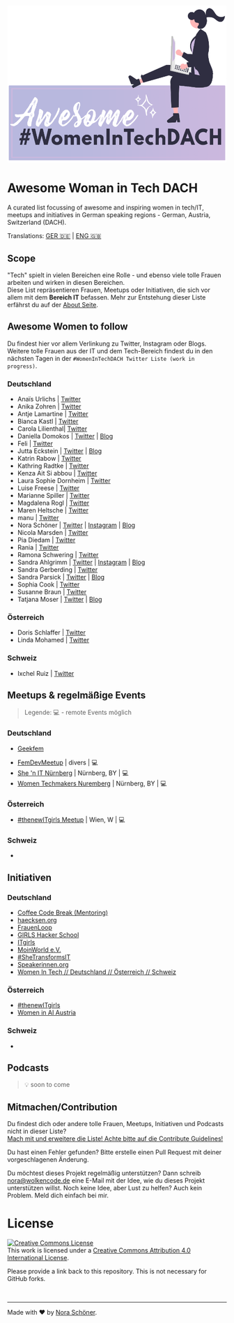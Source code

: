 ![](./images/banner-with-female-dev.png)
# Awesome Woman in Tech DACH 

A curated list focussing of awesome and inspiring women in tech/IT, meetups and initiatives in German speaking regions - German, Austria, Switzerland (DACH).

Translations: [GER :de:](README.md) | [ENG :gb:](README.en.md)

## Scope
"Tech" spielt in vielen Bereichen eine Rolle - und ebenso viele tolle Frauen arbeiten und wirken in diesen Bereichen. </br>
Diese List repräsentieren Frauen, Meetups oder Initiativen, die sich vor allem mit dem **Bereich IT** befassen.
Mehr zur Entstehung dieser Liste erfährst du auf der [About Seite](./about.md).

## Awesome Women to follow
Du findest hier vor allem Verlinkung zu Twitter, Instagram oder Blogs. </br>
Weitere tolle Frauen aus der IT und dem Tech-Bereich findest du in den nächsten Tagen in der `#WomenInTechDACH Twitter Liste (work in progress)`.

### Deutschland
* Anaïs Urlichs | [Twitter](https://twitter.com/urlichsanais)
* Anika Zohren | [Twitter](https://twitter.com/StayStrange42)
* Antje Lamartine | [Twitter](https://twitter.com/AntjeLamartine)
* Bianca Kastl | [Twitter](https://twitter.com/bkastl)
* Carola Lilienthal| [Twitter](https://twitter.com/Cairolali)
* Daniella Domokos | [Twitter](https://twitter.com/Akoneira) | [Blog](https://www.allaboutlegaltech.de/)
* Feli | [Twitter](https://twitter.com/kotzendekrabbe)
* Jutta Eckstein | [Twitter](https://twitter.com/JuttaEckstein) | [Blog](https://www.allaboutlegaltech.de/)
* Katrin Rabow | [Twitter](https://twitter.com/KatrinRabow)
* Kathring Radtke | [Twitter](https://twitter.com/RadtkeKathrin)
* Kenza Ait Si abbou | [Twitter](https://twitter.com/KenzaAbbou)
* Laura Sophie Dornheim | [Twitter](https://twitter.com/schwarzblond)
* Luise Freese | [Twitter](https://twitter.com/LuiseFreese)
* Marianne Spiller | [Twitter](https://twitter.com/netzwerkgoettin)
* Magdalena Rogl | [Twitter](https://twitter.com/LenaRogl)
* Maren Heltsche | [Twitter](https://twitter.com/zaziemo)
* manu | [Twitter](https://twitter.com/codePrincess)
* Nora Schöner | [Twitter](https://twitter.com/wolkencode) | [Instagram](https://www.instagram.com/wolkencode/) | [Blog](https://wolkencode.de)
* Nicola Marsden | [Twitter](https://twitter.com/Nicola_Marsden)
* Pia Diedam | [Twitter](https://twitter.com/piadiedam)
* Rania | [Twitter](https://twitter.com/TechRania)
* Ramona Schwering | [Twitter](https://twitter.com/leichteckig)
* Sandra Ahlgrimm | [Twitter](https://twitter.com/sKriemhild) | [Instagram](https://www.instagram.com/cashycodes/) | [Blog](https://ahlgrimm.dev/blog-2/)
* Sandra Gerberding | [Twitter](https://twitter.com/stgerberding)
* Sandra Parsick | [Twitter](https://twitter.com/SandraParsick) | [Blog](https://blog.sandra-parsick.de/)
* Sophia Cook | [Twitter](https://twitter.com/Soisco)
* Susanne Braun | [Twitter](https://twitter.com/susannebraun)
* Tatjana Moser | [Twitter](https://twitter.com/frau_mpkt) | [Blog](https://twitter.com/codePrincess)

### Österreich
* Doris Schlaffer | [Twitter](https://twitter.com/dorischlaffer)
* Linda Mohamed | [Twitter](https://twitter.com/linda_mhmd)

### Schweiz
* Ixchel Ruiz | [Twitter](https://twitter.com/ixchelruiz)

## Meetups & regelmäßige Events
> Legende: :computer: - remote Events möglich

### Deutschland
+ [Geekfem](https://twitter.com/geekfem_)
* [FemDevMeetup](https://femdevsmeetup.com/) | divers | :computer:
* [She 'n IT Nürnberg](https://www.meetup.com/de-DE/she-n-it-nuremberg/) | Nürnberg, BY | :computer:
* [Women Techmakers Nuremberg](https://www.meetup.com/de-DE/Women-Techmakers-Nuremberg/) | Nürnberg, BY | :computer:

### Österreich
* [#thenewITgirls Meetup](https://www.meetup.com/de-DE/thenewITgirls/events/) | Wien, W | :computer:

### Schweiz
* 

## Initiativen
### Deutschland
* [Coffee Code Break (Mentoring)](https://coffeecodebreak.de/)
* [haecksen.org](https://www.haecksen.org/)
* [FrauenLoop](https://www.frauenloop.org/)
* [GIRLS Hacker School](https://hacker-school.de/formate/girls-hacker-school/)
* [ITgirls](https://itgirls.de/)
* [MoinWorld e.V.](https://moinworld.de/)
* [#SheTransformsIT](https://www.shetransformsit.org/)
* [Speakerinnen.org](https://speakerinnen.org/)
* [Women In Tech // Deutschland // Österreich // Schweiz](https://www.womenintechev.de/)

### Österreich
* [#thenewITgirls](https://www.thenewitgirls.com/)
* [Women in AI Austria](https://www.womeninai.at/)

### Schweiz
* 

## Podcasts
> :bulb: soon to come

## Mitmachen/Contribution
Du findest dich oder andere tolle Frauen, Meetups, Initiativen und Podcasts nicht in dieser Liste?<br>
[Mach mit und erweitere die Liste! Achte bitte auf die Contribute Guidelines!](CONTRIBUTE.md)

Du hast einen Fehler gefunden? Bitte erstelle einen Pull Request mit deiner vorgeschlagenen Änderung.

Du möchtest dieses Projekt regelmäßig unterstützen? Dann schreib nora@wolkencode.de eine E-Mail mit der Idee, wie du dieses Projekt unterstützen willst. Noch keine Idee, aber Lust zu helfen? Auch kein Problem. Meld dich einfach bei mir.

# License

<a rel="license" href="http://creativecommons.org/licenses/by/4.0/"><img alt="Creative Commons License" style="border-width:0" src="https://i.creativecommons.org/l/by/4.0/88x31.png" /></a><br />This work is licensed under a <a rel="license" href="http://creativecommons.org/licenses/by/4.0/">Creative Commons Attribution 4.0 International License</a>.

Please provide a link back to this repository. This is not necessary for GitHub forks.

<br>

---

Made with :heart: by [Nora Schöner](https://github.com/norchen).


